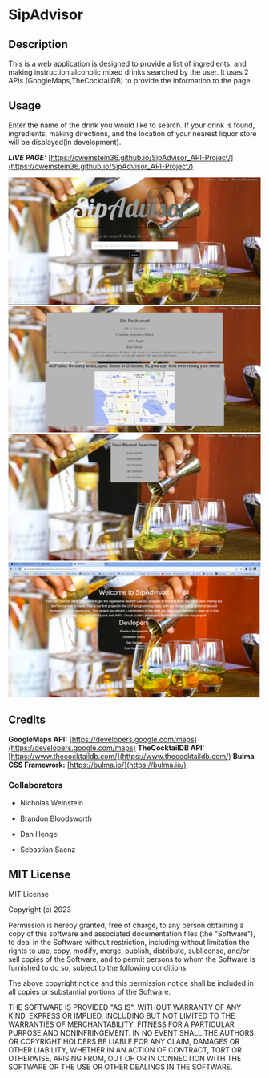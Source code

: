 # SipAdvisor

## Description
This is a web application is designed to provide a list of ingredients, and making instruction alcoholic mixed drinks searched by the user. It uses 2 APIs (GoogleMaps,TheCocktailDB) to provide the information to the page.

## Usage
Enter the name of the drink you would like to search. If your drink is found, ingredients, making directions, and the location of your nearest liquor store will be displayed(in development).

***LIVE PAGE:***  [https://cweinstein36.github.io/SipAdvisor_API-Project/](https://cweinstein36.github.io/SipAdvisor_API-Project/)

![Website Screenshot](assets/images/main-screenshot.png)
![Screenshot displaying recipe and map](assets/images/display-screenshot.png)
![Recent Searches](assets/images/recent-searches.png)
![About us page](assets/images/about%20us%20page.png)

## Credits

**GoogleMaps API:** [https://developers.google.com/maps](https://developers.google.com/maps)
**TheCocktailDB API:** [https://www.thecocktaildb.com/](https://www.thecocktaildb.com/)
**Bulma CSS Framework:** [https://bulma.io/](https://bulma.io/)

### Collaborators
- Nicholas Weinstein 

- Brandon Bloodsworth 

- Dan Hengel 

- Sebastian Saenz

## MIT License

MIT License

Copyright (c) 2023 

Permission is hereby granted, free of charge, to any person obtaining a copy
of this software and associated documentation files (the "Software"), to deal
in the Software without restriction, including without limitation the rights
to use, copy, modify, merge, publish, distribute, sublicense, and/or sell
copies of the Software, and to permit persons to whom the Software is
furnished to do so, subject to the following conditions:

The above copyright notice and this permission notice shall be included in all
copies or substantial portions of the Software.

THE SOFTWARE IS PROVIDED "AS IS", WITHOUT WARRANTY OF ANY KIND, EXPRESS OR
IMPLIED, INCLUDING BUT NOT LIMITED TO THE WARRANTIES OF MERCHANTABILITY,
FITNESS FOR A PARTICULAR PURPOSE AND NONINFRINGEMENT. IN NO EVENT SHALL THE
AUTHORS OR COPYRIGHT HOLDERS BE LIABLE FOR ANY CLAIM, DAMAGES OR OTHER
LIABILITY, WHETHER IN AN ACTION OF CONTRACT, TORT OR OTHERWISE, ARISING FROM,
OUT OF OR IN CONNECTION WITH THE SOFTWARE OR THE USE OR OTHER DEALINGS IN THE
SOFTWARE.
